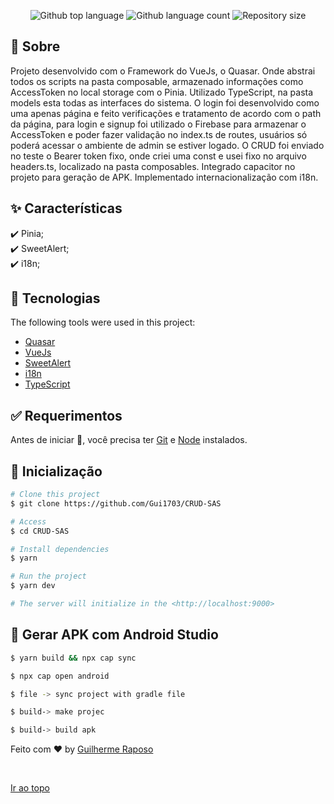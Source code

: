 <p align="center">
  <img alt="Github top language" src="https://img.shields.io/github/languages/top/Gui1703/CRUD-SAS?color=56BEB8">

  <img alt="Github language count" src="https://img.shields.io/github/languages/count/Gui1703/CRUD-SAS?color=56BEB8">

  <img alt="Repository size" src="https://img.shields.io/github/repo-size/Gui1703/CRUD-SAS?color=56BEB8">
</p>

## :dart: Sobre ##

Projeto desenvolvido com o Framework do VueJs, o Quasar. Onde abstrai todos os scripts na pasta composable, armazenado informações como AccessToken no local storage com o Pinia. Utilizado TypeScript, na pasta models esta todas as interfaces do sistema. O login foi desenvolvido como uma apenas página e feito verificações e tratamento de acordo com o path da página, para login e signup foi utilizado o Firebase para armazenar o AccessToken e poder fazer validação no index.ts de routes, usuários só poderá acessar o ambiente de admin se estiver logado. O CRUD foi enviado no teste o Bearer token fixo, onde criei uma const e usei fixo no arquivo headers.ts, localizado na pasta composables. Integrado capacitor no projeto para geração de APK. Implementado internacionalização com i18n.
## :sparkles: Características ##

:heavy_check_mark: Pinia;\
:heavy_check_mark: SweetAlert;\
:heavy_check_mark: i18n;

## :rocket: Tecnologias ##

The following tools were used in this project:

- [Quasar](https://quasar.dev/)
- [VueJs](https://vuejs.org/)
- [SweetAlert](https://sweetalert2.github.io/)
- [i18n](https://vue-i18n.intlify.dev/)
- [TypeScript](https://www.typescriptlang.org/)

## :white_check_mark: Requerimentos ##


Antes de iniciar :checkered_flag:, você precisa ter [Git](https://git-scm.com) e [Node](https://nodejs.org/en/) instalados.

## :checkered_flag: Inicialização ##

```bash
# Clone this project
$ git clone https://github.com/Gui1703/CRUD-SAS

# Access
$ cd CRUD-SAS

# Install dependencies
$ yarn

# Run the project
$ yarn dev

# The server will initialize in the <http://localhost:9000>
```
## :checkered_flag: Gerar APK com Android Studio ##

```bash
$ yarn build && npx cap sync

$ npx cap open android

$ file -> sync project with gradle file

$ build-> make projec

$ build-> build apk
```



Feito com :heart: by <a href="https://github.com/Gui1703" target="_blank">Guilherme Raposo</a>

&#xa0;

<a href="#top">Ir ao topo</a>
